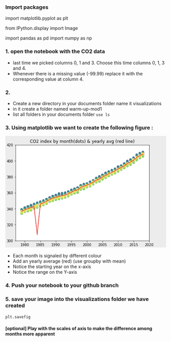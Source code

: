 ### Import packages

import matplotlib.pyplot as plt

from IPython.display import Image

import pandas as pd
import numpy as np

### 1. open the notebook with the CO2 data
- last time we picked columns 0, 1 and 3. Choose this time columns 0, 1, 3 and 4.
- Whenever there is a missing value (-99.99) replace it with the corresponding value at column 4.

### 2. 
 - Create a new directory in your documents folder
 name it visualizations 
 - in it create a folder named warm-up-mod1
- list all folders in your documents folder 
`use ls`

### 3. Using matplotlib we want to create the following figure : 
![Alt Image Text](../plots/CO2_warmup.png)

- Each month is signaled by different colour 
- Add an yearly average (red) (use groupby with mean)
- Notice the starting year on the x-axis
- Notice the range on the Y-axis

### 4. Push your notebook to your github branch 

### 5. save your image into the visualizations folder we have created 

`plt.savefig`

#### [optional] Play with the scales of axis to make the difference among months more apparent
